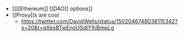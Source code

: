 - [[[[Ethereum]] [[DAO]] options]]
- [[Proxy]]s are cool
    - https://twitter.com/DavidWells/status/1502046748038115342?s=20&t=qXesBTwEnoUSdIYXiBmpLg
